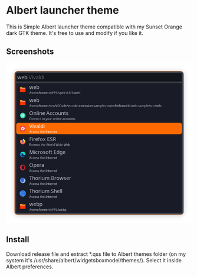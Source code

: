 # Albert launcher theme

This is Simple Albert launcher theme compatible with my Sunset Orange dark GTK theme. It's free to use and modify if you  like it.

## Screenshots

![Themed Albert screenshot](https://github.com/thekomer/Sunset-Orange-Dark-Albert/blob/main/Sunset-Orange-Dark-Albert-Screenshot.png)

## Install

Download release file and extract *.qss file to Albert themes folder (on my system it's /usr/share/albert/widgetsboxmodel/themes/). Select it inside Albert preferences.
